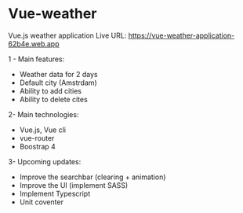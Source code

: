 # Vue-weather
Vue.js weather application
Live URL: https://vue-weather-application-62b4e.web.app

1 - Main features:
  * Weather data for 2 days
  * Default city (Amstrdam)
  * Ability to add cities
  * Ability to delete cites
  
2- Main technologies:
   * Vue.js, Vue cli
   * vue-router
   * Boostrap 4
   
3- Upcoming updates:
   * Improve the searchbar (clearing + animation)
   * Improve the UI (implement SASS)
   * Implement Typescript
   * Unit coventer
   

